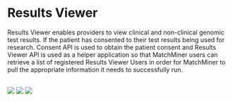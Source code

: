# Results Viewer
Results Viewer enables providers to view clinical and non-clinical genomic test results. If the patient has consented to their test results being used for research. Consent API is used to obtain the patient consent and Results Viewer API is used as a helper application so that MatchMiner users can retrieve a list of registered Results Viewer Users in order for MatchMiner to pull the appropriate information it needs to successfully run.

<br/>
<img src="https://i.imgur.com/GzDp6M0.png"/>
<img src="https://i.imgur.com/9R8ppYC.png"/>
<img src="https://i.imgur.com/tKA6swh.png"/>




  
